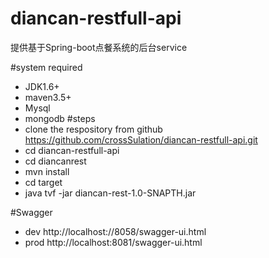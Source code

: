 # diancan-restfull-api

提供基于Spring-boot点餐系统的后台service

#system required
* JDK1.6+
* maven3.5+
* Mysql
* mongodb
#steps
* clone the respository from github https://github.com/crossSulation/diancan-restfull-api.git
* cd diancan-restfull-api
* cd diancanrest
* mvn install
* cd target
* java tvf -jar diancan-rest-1.0-SNAPTH.jar

#Swagger
* dev
  http://localhost://8058/swagger-ui.html
* prod
  http://localhost:8081/swagger-ui.html
